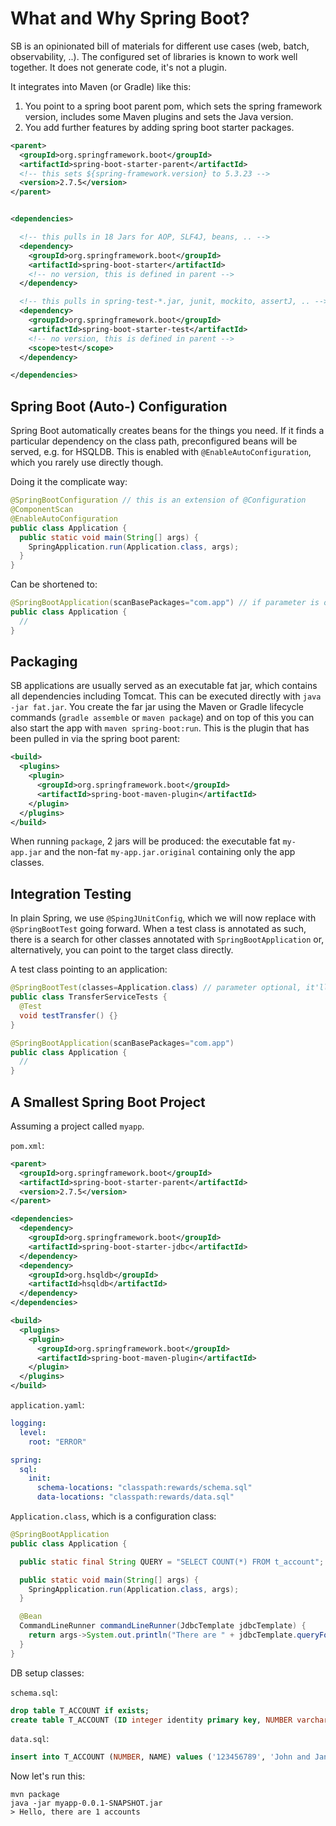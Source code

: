 # What and Why Spring Boot?

SB is an opinionated bill of materials for different use cases (web, batch, observability, ..). The configured set of libraries is known to work well together. It does not generate code, it's not a plugin.

It integrates into Maven (or Gradle) like this: 

1. You point to a spring boot parent pom, which sets the spring framework version, includes some Maven plugins and sets the Java version.
2. You add further features by adding spring boot starter packages.

```xml
<parent>
  <groupId>org.springframework.boot</groupId>
  <artifactId>spring-boot-starter-parent</artifactId>
  <!-- this sets ${spring-framework.version} to 5.3.23 -->
  <version>2.7.5</version> 
</parent>


<dependencies>

  <!-- this pulls in 18 Jars for AOP, SLF4J, beans, .. -->
  <dependency>
    <groupId>org.springframework.boot</groupId>
    <artifactId>spring-boot-starter</artifactId>
    <!-- no version, this is defined in parent -->
  </dependency>

  <!-- this pulls in spring-test-*.jar, junit, mockito, assertJ, .. -->
  <dependency>
    <groupId>org.springframework.boot</groupId>
    <artifactId>spring-boot-starter-test</artifactId>
    <!-- no version, this is defined in parent -->
    <scope>test</scope>
  </dependency>

</dependencies>
```

## Spring Boot (Auto-) Configuration

Spring Boot automatically creates beans for the things you need. If it finds a particular dependency on the class path, preconfigured beans will be served, e.g. for HSQLDB. This is enabled with `@EnableAutoConfiguration`, which you rarely use directly though.

Doing it the complicate way:
```java
@SpringBootConfiguration // this is an extension of @Configuration
@ComponentScan
@EnableAutoConfiguration  
public class Application {
  public static void main(String[] args) {
    SpringApplication.run(Application.class, args);
  }
}
```

Can be shortened to:

```java
@SpringBootApplication(scanBasePackages="com.app") // if parameter is omitted, it starts from this class
public class Application {
  //
}
```

## Packaging

SB applications are usually served as an executable fat jar, which contains all dependencies including Tomcat. This can be executed directly with `java -jar fat.jar`. You create the far jar using the Maven or Gradle lifecycle commands (`gradle assemble` or `maven package`) and on top of this you can also start the app with `maven spring-boot:run`. This is the plugin that has been pulled in via the spring boot parent:

```xml
<build>
  <plugins>
    <plugin>
      <groupId>org.springframework.boot</groupId>
      <artifactId>spring-boot-maven-plugin</artifactId>
    </plugin>
  </plugins>
</build>
```

When running `package`, 2 jars will be produced: the executable fat `my-app.jar` and the non-fat `my-app.jar.original` containing only the app classes.

## Integration Testing

In plain Spring, we use `@SpingJUnitConfig`, which we will now replace with `@SpringBootTest` going forward. When a test class is annotated as such, there is a search for other classes annotated with `SpringBootApplication` or, alternatively, you can point to the target class directly.

A test class pointing to an application:
```java
@SpringBootTest(classes=Application.class) // parameter optional, it'll search on its own
public class TransferServiceTests {
  @Test
  void testTransfer() {}
}

@SpringBootApplication(scanBasePackages="com.app")
public class Application {
  //
}
```

## A Smallest Spring Boot Project
Assuming a project called `myapp`.

`pom.xml`:
```xml
<parent>
  <groupId>org.springframework.boot</groupId>
  <artifactId>spring-boot-starter-parent</artifactId>
  <version>2.7.5</version> 
</parent>

<dependencies>
  <dependency>
    <groupId>org.springframework.boot</groupId>
    <artifactId>spring-boot-starter-jdbc</artifactId>
  </dependency>
  <dependency>
    <groupId>org.hsqldb</groupId>
    <artifactId>hsqldb</artifactId>
  </dependency>
</dependencies>

<build>
  <plugins>
    <plugin>
      <groupId>org.springframework.boot</groupId>
      <artifactId>spring-boot-maven-plugin</artifactId>
    </plugin>
  </plugins>
</build>
```

`application.yaml`:
```yaml
logging:
  level:
    root: "ERROR"

spring:
  sql:
    init:
      schema-locations: "classpath:rewards/schema.sql"
      data-locations: "classpath:rewards/data.sql"
```

`Application.class`, which is a configuration class:
```java
@SpringBootApplication
public class Application {

  public static final String QUERY = "SELECT COUNT(*) FROM t_account";

  public static void main(String[] args) {
    SpringApplication.run(Application.class, args);
  }

  @Bean
  CommandLineRunner commandLineRunner(JdbcTemplate jdbcTemplate) {
    return args->System.out.println("There are " + jdbcTemplate.queryForObject(QUERY, Long.class) + " accounts.");
  }
}
```

DB setup classes:

`schema.sql`:
```sql
drop table T_ACCOUNT if exists;
create table T_ACCOUNT (ID integer identity primary key, NUMBER varchar(9), NAME varchar(50) not null, unique(NUMBER));
```

`data.sql`:
```sql
insert into T_ACCOUNT (NUMBER, NAME) values ('123456789', 'John and Jane Doe');
```


Now let's run this:

```shell
mvn package
java -jar myapp-0.0.1-SNAPSHOT.jar
> Hello, there are 1 accounts
```



